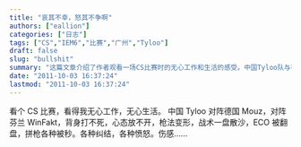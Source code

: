 ```yaml
---
title: "哀其不幸，怒其不争啊"
authors: ["eallion"]
categories: ["日志"]
tags: ["CS","IEM6","比赛","广州","Tyloo"]
draft: false
slug: "bullshit"
summary: "这篇文章介绍了作者观看一场CS比赛时的无心工作和生活的感受。中国Tyloo队与德国Mouz队、芬兰WinFakt队对阵，但表现不佳，导致作者感到失望和愤怒。作者描述了比赛中出现的各种困境和不顺利的情况，让他感到伤感。"
date: "2011-10-03 16:37:24"
lastmod: "2011-10-03 16:37:24"
---
```


看个 CS 比赛，看得我无心工作，无心生活。
中国 Tyloo 对阵德国 Mouz，对阵芬兰 WinFakt，背身打不死，心态放不开，枪法变形，战术一盘散沙，ECO 被翻盘，拼枪各种被秒。各种纠结，各种愤怒。伤感……
